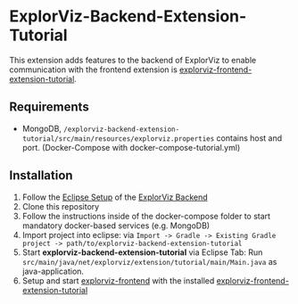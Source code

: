 [//]: # (This readme is partly copied from other extension readmes to ensure consistency in the ExplorViz project)
# ExplorViz-Backend-Extension-Tutorial

This extension adds features to the backend of ExplorViz to enable communication with the frontend extension is [explorviz-frontend-extension-tutorial](https://github.com/ExplorViz/explorviz-frontend-extension-tutorial).

## Requirements
- MongoDB, `/explorviz-backend-extension-tutorial/src/main/resources/explorviz.properties` contains host and port. (Docker-Compose with docker-compose-tutorial.yml)

## Installation
1. Follow the [Eclipse Setup](https://github.com/ExplorViz/explorviz-backend#eclipse-setup) of the [ExplorViz Backend](https://github.com/ExplorViz/explorviz-backend)
2. Clone this repository
3. Follow the instructions inside of the docker-compose folder to start mandatory docker-based services (e.g. MongoDB)
4. Import project into eclipse: via `Import -> Gradle -> Existing Gradle project -> path/to/explorviz-backend-extension-tutorial`
5. Start **explorviz-backend-extension-tutorial** via Eclipse Tab: Run `src/main/java/net/explorviz/extension/tutorial/main/Main.java` as java-application.
6. Setup and start [explorviz-frontend](https://github.com/ExplorViz/explorviz-frontend) with the installed [explorviz-frontend-extension-tutorial](https://github.com/ExplorViz/explorviz-frontend-extension-tutorial)
